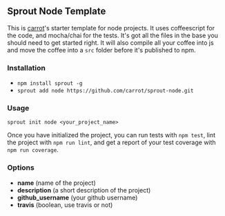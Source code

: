 Sprout Node Template
--------------------

This is [carrot](http://carrot.is)'s starter template for node projects. It uses coffeescript for the code, and mocha/chai for the tests. It's got all the files in the base you should need to get started right. It will also compile all your coffee into js and move the coffee into a `src` folder before it's published to npm.

### Installation

- `npm install sprout -g`
- `sprout add node https://github.com/carrot/sprout-node.git`

### Usage

```
sprout init node <your_project_name>
```

Once you have initialized the project, you can run tests with `npm test`, lint the project with `npm run lint`, and get a report of your test coverage with `npm run coverage`.

### Options

- **name** (name of the project)
- **description** (a short description of the project)
- **github_username** (your github username)
- **travis** (boolean, use travis or not)
